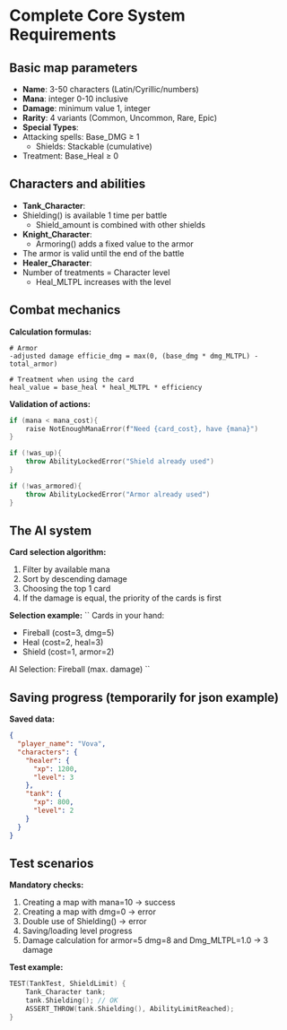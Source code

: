 # Complete Core System Requirements

## Basic map parameters
- **Name**: 3-50 characters (Latin/Cyrillic/numbers)
- **Mana**: integer 0-10 inclusive
- **Damage**: minimum value 1, integer
- **Rarity**: 4 variants (Common, Uncommon, Rare, Epic)
- **Special Types**:
- Attacking spells: Base_DMG ≥ 1
  - Shields: Stackable (cumulative)
- Treatment: Base_Heal ≥ 0

## Characters and abilities
- **Tank_Character**:
- Shielding() is available 1 time per battle
  - Shield_amount is combined with other shields
- **Knight_Character**:
  - Armoring() adds a fixed value to the armor
- The armor is valid until the end of the battle
- **Healer_Character**:
- Number of treatments = Character level
  - Heal_MLTPL increases with the level

## Combat mechanics
**Calculation formulas:**


```
# Armor
-adjusted damage efficie_dmg = max(0, (base_dmg * dmg_MLTPL) - total_armor)

# Treatment when using the card
heal_value = base_heal * heal_MLTPL * efficiency
```

**Validation of actions:**
```cpp
if (mana < mana_cost){
    raise NotEnoughManaError(f"Need {card_cost}, have {mana}")
}

if (!was_up){
    throw AbilityLockedError("Shield already used")
}

if (!was_armored){
    throw AbilityLockedError("Armor already used")
}
```

## The AI system
**Card selection algorithm:**
1. Filter by available mana
2. Sort by descending damage
3. Choosing the top 1 card
4. If the damage is equal, the priority of the cards is first

**Selection example:**
``
Cards in your hand: 
- Fireball (cost=3, dmg=5)
- Heal (cost=2, heal=3)
- Shield (cost=1, armor=2)

AI Selection: Fireball (max. damage)
``

## Saving progress (temporarily for json example)
**Saved data:**

```json
{
  "player_name": "Vova",
  "characters": {
    "healer": {
      "xp": 1200,
      "level": 3
    },
    "tank": {
      "xp": 800,
      "level": 2
    }
  }
}
```

## Test scenarios
**Mandatory checks:**
1. Creating a map with mana=10 → success
2. Creating a map with dmg=0 → error
3. Double use of Shielding() → error
4. Saving/loading level progress
5. Damage calculation for armor=5 dmg=8 and Dmg_MLTPL=1.0 → 3 damage

**Test example:**
```cpp
TEST(TankTest, ShieldLimit) {
    Tank_Character tank;
    tank.Shielding(); // OK
    ASSERT_THROW(tank.Shielding(), AbilityLimitReached);
}
```